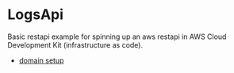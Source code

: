 # LogsApi

Basic restapi example for spinning up an aws restapi in AWS Cloud Development Kit (infrastructure as code).


- [domain setup](https://dev.to/maybebored/how-to-set-up-a-custom-domain-for-your-ec2-instance-without-using-route53-f9)



<!-- 

- `alembic init migrations`;
- `alembic revision --autogenerate -m "Initial migration"`;
- `alembic upgrade head` - run before starting the app; 

-->


